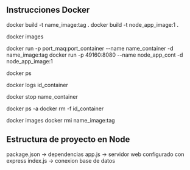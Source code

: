 ## Instrucciones Docker

docker build -t name_image:tag .
docker build -t node_app_image:1 .

docker images

docker run -p port_maq:port_container --name name_container -d name_image:tag
docker run -p 49160:8080 --name node_app_cont -d node_app_image:1

docker ps

docker logs id_container

docker stop name_container

docker ps -a
docker rm -f id_container

docker images
docker rmi name_image:tag

## Estructura de proyecto en Node
package.json    -> dependencias
app.js          -> servidor web configurado con express
index.js        -> conexion base de datos